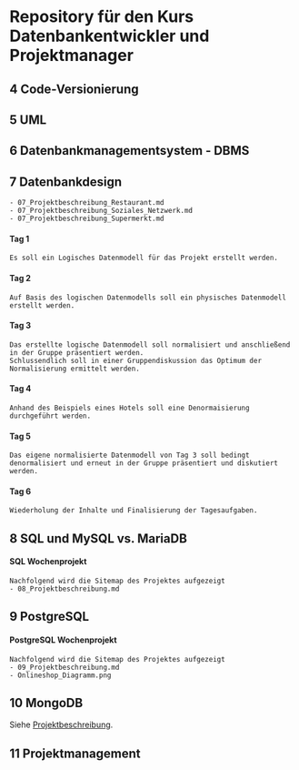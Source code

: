 # Repository für den Kurs Datenbankentwickler und Projektmanager


## 4 Code-Versionierung

## 5 UML

## 6 Datenbankmanagementsystem - DBMS

## 7 Datenbankdesign

    - 07_Projektbeschreibung_Restaurant.md
    - 07_Projektbeschreibung_Soziales_Netzwerk.md
    - 07_Projektbeschreibung_Supermerkt.md

#### Tag 1
    Es soll ein Logisches Datenmodell für das Projekt erstellt werden.
    
#### Tag 2
    Auf Basis des logischen Datenmodells soll ein physisches Datenmodell erstellt werden.
    
#### Tag 3
    Das erstellte logische Datenmodell soll normalisiert und anschließend in der Gruppe präsentiert werden.
    Schlussendlich soll in einer Gruppendiskussion das Optimum der Normalisierung ermittelt werden.
    
#### Tag 4
    Anhand des Beispiels eines Hotels soll eine Denormaisierung durchgeführt werden.
    
#### Tag 5
    Das eigene normalisierte Datenmodell von Tag 3 soll bedingt denormalisiert und erneut in der Gruppe präsentiert und diskutiert werden.
    
#### Tag 6
    Wiederholung der Inhalte und Finalisierung der Tagesaufgaben.

## 8 SQL und MySQL vs. MariaDB

#### SQL Wochenprojekt
    Nachfolgend wird die Sitemap des Projektes aufgezeigt
    - 08_Projektbeschreibung.md

## 9 PostgreSQL

#### PostgreSQL Wochenprojekt
    Nachfolgend wird die Sitemap des Projektes aufgezeigt
    - 09_Projektbeschreibung.md
    - Onlineshop_Diagramm.png

## 10 MongoDB

Siehe [Projektbeschreibung](https://github.com/bergemann-hoehne/Datenbank-Wochenprojekte/tree/main/10_Wochenprojekt/10_Projektbeschreibung.md).

## 11 Projektmanagement
